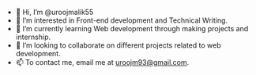 - 👋 Hi, I’m @uroojmalik55
- 👀 I’m interested in Front-end development and Technical Writing.
- 🌱 I’m currently learning Web development through making projects and internship.
- 💞️ I’m looking to collaborate on different projects related to web development.
- 📫 To contact me, email me at uroojm93@gmail.com.

<!---
uroojmalik55/uroojmalik55 is a ✨ special ✨ repository because its `README.md` (this file) appears on your GitHub profile.
You can click the Preview link to take a look at your changes.
--->
